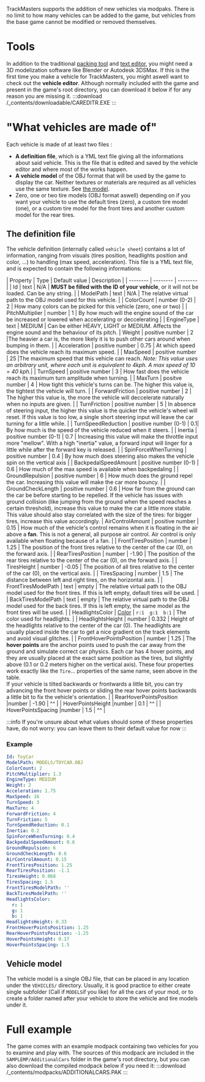 <!-- TITLE:Create vehicles -->

TrackMasters supports the addition of new vehicles via modpaks. There is no limit to how many vehicles can be added to the game, but vehicles from the base game cannot be modified or removed themselves.

# Tools
In addition to the traditional [packing tool](https://wiki.trackmasters.louve.systems/read/home/3-packing.md) and [text editor](https://wiki.trackmasters.louve.systems/read/home/1-getting-started.md), you might need a 3D modelization software like Blender or Autodesk 3DSMax. If this is the first time you make a vehicle for TrackMasters, you might aswell want to check out the **vehicle editor**.
Although normally included with the game and present in the game's root directory, you can download it below if for any reason you are missing it.
:::download /_contents/downloadable/CAREDITR.EXE :::

# "What vehicles are made of"
Each vehicle is made of at least two files :
* **A definition file**, which is a YML text file giving all the informations about said vehicle. This is the file that is edited and saved by the vehicle editor and where most of the works happen.
* **A vehicle model** of the OBJ format that will be used by the game to display the car. Neither textures or materials are required as all vehicles use the same texture. See [the model](#the-model).
* Zero, one or two tire models (OBJ format aswell) depending on if you want your vehicle to use the default tires (zero), a custom tire model (one), or a custom tire model for the front tires and another custom model for the rear tires.

## The definition file
The vehicle definition (internally called `vehicle sheet`) contains a lot of information, ranging from visuals (tires position, headlights position and color, ...) to handling (max speed, acceleration). This file is a YML text file, and is expected to contain the following informations:

| Property | Type | Default value | Description |
| -------- | -------- | -------- |
|  Id  |   text  | N/A | **MUST be filled with the ID of your vehicle**, or it will not be loaded. Can be any string. |
|  ModelPath  |  text  | N/A | The relative virtual path to the OBJ model used for this vehicle. |
|  ColorCount  |   number (0-2)  | 2 | How many colors can be picked for this vehicle (zero, one or two) |
|  PitchMultiplier  | number | 1 | By how much will the engine sound of the car be increased or lowered when accelerating or deccelerating |
|  EngineType  |  text | MEDIUM | Can be either HEAVY, LIGHT or MEDIUM. Affects the engine sound and the behaviour of its pitch.
|  Weight  |   positive number | 2 |The heavier a car is, the more likely it is to push other cars around when bumping in them. |
|  Acceleration  |  positive number  | 0.75 | At which speed does the vehicle reach its maximum speed. |
|  MaxSpeed  |   positive number | 25 |The maximum speed that this vehicle can reach. _Note: This value uses an arbitrary unit, where each unit is equivalent to 4kph. A max speed of 10 = 40 kph._|
|  TurnSpeed  |  positive number | 3 | How fast does the vehicle reach its maximum turn amplitude when turning.  |
|  MaxTurn  |   positve number  | 4 | How tight this vehicle's turns can be. The higher this value is, the tightest the vehicle will turn.  |
|  ForwardFriction  |  positive number | 2 | The higher this value is, the more the vehicle will deccelerate naturally when no inputs are given. |
|  TurnFriction  |  positive number | 5 | In absence of steering input, the higher this value is the quicker the vehicle's wheel will reset. If this value is too low, a single short steering input will leave the car turning for a little while.  |
|  TurnSpeedReduction  |   positive number (0-1) | 0.1| By how much is the speed of the vehicle reduced when it steers.  |
|  Inertia  |   positive number (0-1)  | 0.7 | Increasing this value will make the throttle input more "mellow". With a high "inertia" value, a forward input will linger for a little while after the forward key is released. |
|  SpinForceWhenTurning  |  positive number  | 0.4 | By how much does steering also makes the vehicle spin on the vertical axis |
|  BackpedalSpeedAmount  | positive number (0-1) | 0.6 | How much of the max speed is available when backpedaling |
|  GroundRepulsion  | positive number |  6  | How much does the ground repel the car. Increasing this value will make the car more bouncy. | 
|  GroundCheckLength  |  positive number | 0.6 | How far from the ground can the car be before starting to be repelled. If the vehicle has issues with ground collision (like jumping from the ground when the speed reaches a certain threshold), increase this value to make the car a little more stable. This value should also stay correlated with the size of the tires: for bigger tires, increase this value accordingly.
|  AirControlAmount  |   positive number | 0.15  | How much of the vehicle's control remains when it is floating in the air above a **fan**. This is not a general, all purpose air control. Air control is only available when floating because of a fan. |
|  FrontTiresPosition  | number | 1.25  | The position of the front tires relative to the center of the car (0), on the forward axis. | 
|  RearTiresPosition  |   number | -1.90 | The position of the rear tires relative to the center of the car (0), on the forward axis. | 
|  TiresHeight  |  number |  -0.05  | The position of all tires relative to the center of the car (0), on the vertical axis. |
|  TiresSpacing  |  number | 1.5  | The distance between left and right tires, on the horizontal axis. |
|  FrontTiresModelPath  | text | empty | The relative virtual path to the OBJ model used for the front tires. If this is left empty, default tires will be used.  |
|  BackTiresModelPath  | text | empty  |  The relative virtual path to the OBJ model used for the back tires. If this is left empty, the same model as the front tires will be used. |
|  HeadlightsColor  |  [Color](https://wiki.trackmasters.louve.systems/read/home/create-trackparts.md#colors)  | `r:1  g:1  b:1` | The color used for headlights. |
|  HeadlightsHeight  | number |  0.332  | Height of the headlights relative to the center of the car (0). The headlights are usually placed inside the car to get a nice gradient on the track elements and avoid visual glitches. |
|  FrontHoverPointsPosition  | number |  1.25  | The **hover points** are the anchor points used to push the car away from the ground and simulate correct car physics. Each car has 4 hover points, and they are usually placed at the exact same position as the tires, but slightly above (0.1 or 0.2 meters higher on the vertical axis). These four properties work exactly like the `Tire`... properties of the same name, seen above in the table. <br> If your vehicle is tilted backwards or frontwards a little bit, you can try advancing the front hover points or sliding the rear hover points backwards a little bit to fix the vehicle's orientation. |
|  RearHoverPointsPosition  |number |   -1.90  | ^^ |
|  HoverPointsHeight  |number |  0.1  | ^^ |
|  HoverPointsSpacing  |number |   1.5  | ^^ |

:::info
If you're unsure about what values should some of these properties have, do not worry: you can leave them to their default value for now
:::

### Example
```yaml
Id: ToyCar
ModelPath: MODELS/TOYCAR.OBJ
ColorCount: 2
PitchMultiplier: 1.3
EngineType: MEDIUM
Weight: 2
Acceleration: 1.75
MaxSpeed: 16
TurnSpeed: 3
MaxTurn: 4
ForwardFriction: 4
TurnFriction: 5
TurnSpeedReduction: 0.1
Inertia: 0.2
SpinForceWhenTurning: 0.4
BackpedalSpeedAmount: 0.6
GroundRepulsion: 6
GroundCheckLength: 0.6
AirControlAmount: 0.15
FrontTiresPosition: 1.25
RearTiresPosition: -1.1
TiresHeight: 0.068
TiresSpacing: 1.5
FrontTiresModelPath: ''
BackTiresModelPath: ''
HeadlightsColor:
  r: 1
  g: 1
  b: 1
HeadlightsHeight: 0.33
FrontHoverPointsPosition: 1.25
RearHoverPointsPosition: -1.25
HoverPointsHeight: 0.17
HoverPointsSpacing: 1.5
```

## Vehicle model
The vehicle model is a single OBJ file, that can be placed in any location under the `VEHICLES/` directory. Usually, it is good practice to either create single subfolder (Call if `MODELS`if you like) for all the cars of your mod, or to create a folder named after your vehicle to store the vehicle and tire models under it. 


# Full example
The game comes with an example modpack containing two vehicles for you to examine and play with. The sources of this modpack are included in the `SAMPLEMP/AdditionalCars` folder in the game's root directory, but you can also download the compiled modpack below if you need it:
:::download /_contents/modpacks/ADDITIONALCARS.PAK :::